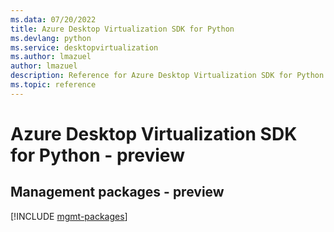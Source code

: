 ```yaml
---
ms.data: 07/20/2022
title: Azure Desktop Virtualization SDK for Python
ms.devlang: python
ms.service: desktopvirtualization
ms.author: lmazuel
author: lmazuel
description: Reference for Azure Desktop Virtualization SDK for Python
ms.topic: reference
---
```

# Azure Desktop Virtualization SDK for Python - preview

## Management packages - preview
[!INCLUDE [mgmt-packages](desktop-virtualization-mgmt-index.md)]
